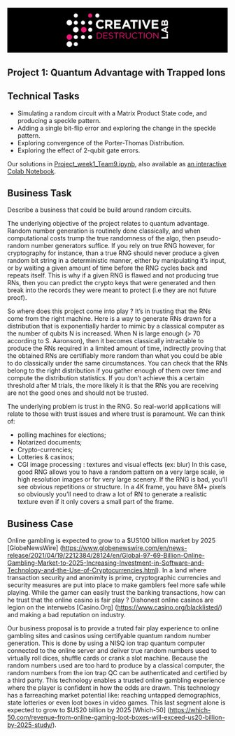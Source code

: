 ![CDL 2020 Cohort Project](../figures/CDL_logo.jpg)
## Project 1: Quantum Advantage with Trapped Ions 

## Technical Tasks

* Simulating a random circuit with a Matrix Product State code, and producing a speckle pattern.
* Adding a single bit-flip error and exploring the change in the speckle pattern.
* Exploring convergence of the Porter-Thomas Distribution.
* Exploring the effect of 2-qubit gate errors.

Our solutions in [Project_week1_Team9.ipynb](Project_week1_Team9.ipynb), also available as [an interactive Colab Notebook](https://colab.research.google.com/github/stared/CohortProject_2021/blob/main/Week1_Trapped_Ions/Project_week1_Team9.ipynb).

## Business Task
Describe a business that could be build around random circuits.

The underlying objective of the project relates to quantum advantage. Random number generation is routinely done classically, and when computational costs trump the true randomness of the algo, then pseudo-random number generators suffice. If you rely on true RNG however, for cryptography for instance, than a true RNG should never produce a given random bit string in a deterministic manner, either by manipulating it’s input, or by waiting a given amount of time before the RNG cycles back and repeats itself. This is why if a given RNG is flawed and not producing true RNs, then you can predict the crypto keys that were generated and then break into the records they were meant to protect (i.e they are not future proof). 

So where does this project come into play ? It’s in trusting that the RNs come from the right machine. Here is a way to generate RNs drawn for a distribution that is exponentially harder to mimic by a classical computer as the number of qubits N is increased. When N is large enough (> 70 according to S. Aaronson), then it becomes classically intractable to produce the RNs required in a limited amount of time, indirectly proving that the obtained RNs are certifiably more random than what you could be able to do classically under the same circumstances. You can check that the RNs belong to the right distribution if you gather enough of them over time and compute the distribution statistics. If you don’t achieve this a certain threshold after M trials, the more likely it is that the RNs you are receiving are not the good ones and should not be trusted.

The underlying problem is trust in the RNG. So real-world applications will relate to those with trust issues and where trust is paramount. We can think of: 
* polling machines for elections;
* Notarized documents;
* Crypto-currencies;
* Lotteries & casinos;
* CGI image processing : textures and visual effects (ex: blur)
In this case, good RNG allows you to have a random pattern on a very large scale, ie high resolution images or for very large scenery. If the RNG is bad, you’ll see obvious repetitions or structure. In a 4K frame, you have 8M+ pixels so obviously you’ll need to draw a lot of RN to generate a realistic texture even if it only covers a small part of the frame. 

## Business Case

Online gambling is expected to grow to a $US100 billion market by 2025 [GlobeNewsWire] (https://www.globenewswire.com/en/news-release/2021/04/19/2212384/28124/en/Global-97-69-Billion-Online-Gambling-Market-to-2025-Increasing-Investment-in-Software-and-Technology-and-the-Use-of-Cryptocurrencies.html). In a land where transaction security and anonimity is prime, cryptographic currencies and security measures are put into place to make gamblers feel more safe while playing. While the gamer can easily trust the banking transactions, how can he trust that the online casino is fair play ? Dishonest online casinos are legion on the interwebs [Casino.Org] (https://www.casino.org/blacklisted/) and making a bad reputation on industry. 

Our business proposal is to provide a truted fair play experience to online gambling sites and casinos using certifyable quantum random number generation. This is done by using a NISQ ion trap quantum computer connected to the online server and deliver true random numbers used to virtually roll dices, shuffle cards or crank a slot machine. Because the random numbers used are too hard to produce by a classical computer, the random numbers from the ion trap QC can be authenticated and certified by a third party. This technology enables a trusted online gambling experience where the player is confident in how the odds are drawn. This technology has a farreaching market potential like: reaching untapped demographics, state lotteries or even loot boxes in video games. This last segment alone is expected to grow to $US20 billion by 2025 [Which-50] (https://which-50.com/revenue-from-online-gaming-loot-boxes-will-exceed-us20-billion-by-2025-study/).
